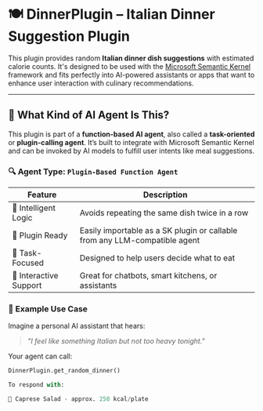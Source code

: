 # 🍽️ DinnerPlugin – Italian Dinner Suggestion Plugin

This plugin provides random **Italian dinner dish suggestions** with estimated calorie counts. It's designed to be used with the [Microsoft Semantic Kernel](https://github.com/microsoft/semantic-kernel) framework and fits perfectly into AI-powered assistants or apps that want to enhance user interaction with culinary recommendations.

---

## 🤖 What Kind of AI Agent Is This?

This plugin is part of a **function-based AI agent**, also called a **task-oriented** or **plugin-calling agent**. It’s built to integrate with Microsoft Semantic Kernel and can be invoked by AI models to fulfill user intents like meal suggestions.

### 🔍 Agent Type: `Plugin-Based Function Agent`

| Feature                 | Description                                                                 |
|------------------------|-----------------------------------------------------------------------------|
| 🧠 Intelligent Logic     | Avoids repeating the same dish twice in a row                              |
| 🔌 Plugin Ready         | Easily importable as a SK plugin or callable from any LLM-compatible agent |
| 🍝 Task-Focused         | Designed to help users decide what to eat                                  |
| 💬 Interactive Support | Great for chatbots, smart kitchens, or assistants                          |

### 🧩 Example Use Case

Imagine a personal AI assistant that hears:

> _"I feel like something Italian but not too heavy tonight."_

Your agent can call:

```python
DinnerPlugin.get_random_dinner()

To respond with:

🥗 Caprese Salad - approx. 250 kcal/plate
